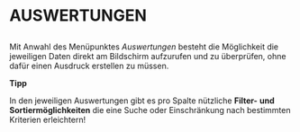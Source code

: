 # AUSWERTUNGEN

## 


Mit Anwahl des Menüpunktes *Auswertungen* besteht die Möglichkeit die jeweiligen Daten direkt am Bildschirm aufzurufen und zu überprüfen, ohne dafür einen Ausdruck erstellen zu müssen.

**Tipp**

In den jeweiligen Auswertungen gibt es pro Spalte nützliche **Filter-** **und** **Sortiermöglichkeiten** die eine Suche oder Einschränkung nach bestimmten Kriterien erleichtern\!
